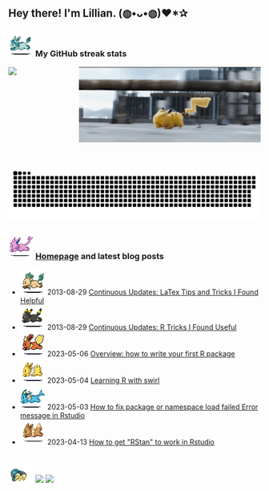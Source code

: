 <h2> Hey there! I'm Lillian. (◍•ᴗ•◍)❤*✰ </h2> 

### ![glaceon](https://github.com/lli289/lli289/blob/main/assets/glaceon.gif) My GitHub streak stats

<div>
  <div style="display: flex;">
    <img align=top src="https://github-readme-streak-stats.herokuapp.com?user=lli289&theme=onedark-duo&hide_border=true&date_format=M%20j%5B%2C%20Y%5D" width="420"/>
    <img align=top src="https://github.com/lli289/lli289/blob/main/pika.gif" width="405" height="150"/>
  </div>
 </br>
</br>
 
  ![Snake animation](https://github.com/lli289/lli289/blob/main/assets/github-contribution-grid-snake.svg)  
</div>

### ![espeon](https://github.com/lli289/lli289/blob/main/assets/espeon.gif) [Homepage](https://lli289.github.io) and latest blog posts
* ![leafeon](https://github.com/lli289/lli289/blob/main/assets/leafeon.gif) 2013-08-29 [Continuous Updates: LaTex Tips and Tricks I Found Helpful](https://lli289.github.io/posts/2023/08/blog-post-1/)
* ![umbreon](https://github.com/lli289/lli289/blob/main/assets/umbreon.gif) 2013-08-29 [Continuous Updates: R Tricks I Found Useful](https://lli289.github.io/posts/2023/04/blog-post-2/)
* ![flareon](https://github.com/lli289/lli289/blob/main/assets/flareon.gif) 2023-05-06 [Overview: how to write your first R package](https://lli289.github.io/posts/2023/05/blog-post-3/)
* ![jolteon](https://github.com/lli289/lli289/blob/main/assets/jolteon.gif) 2023-05-04 [Learning R with swirl](https://lli289.github.io/posts/2023/05/blog-post-2/)
* ![vaporeon](https://github.com/lli289/lli289/blob/main/assets/vaporeon%20(1).gif) 2023-05-03 [How to fix package or namespace load failed Error message in Rstudio](https://lli289.github.io/posts/2023/05/blog-post-1/)
* ![eevee](https://github.com/lli289/lli289/blob/main/assets/eevee.gif) 2023-04-13 [How to get "RStan" to work in Rstudio](https://lli289.github.io/posts/2023/04/blog-post-1/)

### ![cyndaquil](https://github.com/lli289/lli289/blob/main/assets/cyndaquil.gif) <a href = "mailto: lli289.git@gmail.com"><img src="https://img.shields.io/badge/-Gmail-%23333?style=for-the-badge&logo=gmail&logoColor=white" target="_blank"></a>  <a href = "mailto: lli289@uky.edu"><img src="https://img.shields.io/badge/Microsoft_Outlook-0078D4?style=for-the-badge&logo=microsoft-outlook&logoColor=white"></a>
